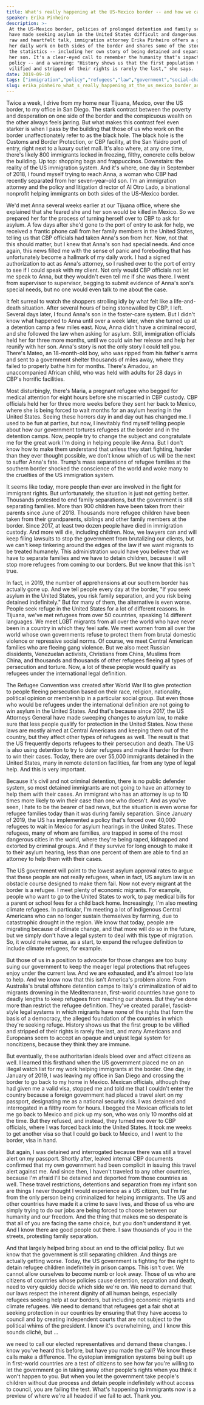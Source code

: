 ```yaml
---
title: What's really happening at the US-Mexico border -- and how we can do better
speaker: Erika Pinheiro
description: >-
 At the US-Mexico border, policies of prolonged detention and family separation
 have made seeking asylum in the United States difficult and dangerous. In this
 raw and heartfelt talk, immigration attorney Erika Pinheiro offers a glimpse into
 her daily work on both sides of the border and shares some of the stories behind
 the statistics -- including her own story of being detained and separated from
 her son. It's a clear-eyed call to remember the humanity that's impacted by
 policy -- and a warning: "History shows us that the first population to be
 vilified and stripped of their rights is rarely the last," she says.
date: 2019-09-10
tags: ["immigration","policy","refugees","law","government","social-change","society","justice-system"]
slug: erika_pinheiro_what_s_really_happening_at_the_us_mexico_border_and_how_we_can_do_better
---
```


Twice a week, I drive from my home near Tijuana, Mexico, over the US border, to my office
in San Diego. The stark contrast between the poverty and desperation on one side of the
border and the conspicuous wealth on the other always feels jarring. But what makes this
contrast feel even starker is when I pass by the building that those of us who work on the
border unaffectionately refer to as the black hole. The black hole is the Customs and
Border Protection, or CBP facility, at the San Ysidro port of entry, right next to a
luxury outlet mall. It's also where, at any one time, there's likely 800 immigrants locked
in freezing, filthy, concrete cells below the building. Up top: shopping bags and
frappuccinos. Downstairs: the reality of the US immigration system. And it's where, one
day in September of 2018, I found myself trying to reach Anna, a woman who CBP had
recently separated from her seven-year-old son. I'm an immigration attorney and the policy
and litigation director of Al Otro Lado, a binational nonprofit helping immigrants on both
sides of the US-Mexico border.

We'd met Anna several weeks earlier at our Tijuana office, where she explained that she
feared she and her son would be killed in Mexico. So we prepared her for the process of
turning herself over to CBP to ask for asylum. A few days after she'd gone to the port of
entry to ask for help, we received a frantic phone call from her family members in the
United States, telling us that CBP officials had taken Anna's son from her. Now, not that
this should matter, but I knew that Anna's son had special needs. And once again, this
news filled me with the sense of panic and foreboding that has unfortunately become a
hallmark of my daily work. I had a signed authorization to act as Anna's attorney, so I
rushed over to the port of entry to see if I could speak with my client. Not only would
CBP officials not let me speak to Anna, but they wouldn't even tell me if she was there. I
went from supervisor to supervisor, begging to submit evidence of Anna's son's special
needs, but no one would even talk to me about the case.

It felt surreal to watch the shoppers strolling idly by what felt like a life-and-death
situation. After several hours of being stonewalled by CBP, I left. Several days later, I
found Anna's son in the foster-care system. But I didn't know what happened to Anna until
over a week later, when she turned up at a detention camp a few miles east. Now, Anna
didn't have a criminal record, and she followed the law when asking for asylum. Still,
immigration officials held her for three more months, until we could win her release and
help her reunify with her son. Anna's story is not the only story I could tell you. There's
Mateo, an 18-month-old boy, who was ripped from his father's arms and sent to a government
shelter thousands of miles away, where they failed to properly bathe him for months.
There's Amadou, an unaccompanied African child, who was held with adults for 28 days in
CBP's horrific facilities.

Most disturbingly, there's Maria, a pregnant refugee who begged for medical attention for
eight hours before she miscarried in CBP custody. CBP officials held her for three more
weeks before they sent her back to Mexico, where she is being forced to wait months for an
asylum hearing in the United States. Seeing these horrors day in and day out has changed
me. I used to be fun at parties, but now, I inevitably find myself telling people about
how our government tortures refugees at the border and in the detention camps. Now, people
try to change the subject and congratulate me for the great work I'm doing in helping
people like Anna. But I don't know how to make them understand that unless they start
fighting, harder than they ever thought possible, we don't know which of us will be the
next to suffer Anna's fate. Trump's mass separations of refugee families at the southern
border shocked the conscience of the world and woke many to the cruelties of the US
immigration system.

It seems like today, more people than ever are involved in the fight for immigrant rights.
But unfortunately, the situation is just not getting better. Thousands protested to end
family separations, but the government is still separating families. More than 900
children have been taken from their parents since June of 2018. Thousands more refugee
children have been taken from their grandparents, siblings and other family members at the
border. Since 2017, at least two dozen people have died in immigration custody. And more
will die, including children. Now, we lawyers can and will keep filing lawsuits to stop
the government from brutalizing our clients, but we can't keep tinkering around the edges
of the law if we want migrants to be treated humanely. This administration would have you
believe that we have to separate families and we have to detain children, because it will
stop more refugees from coming to our borders. But we know that this isn't
true.

In fact, in 2019, the number of apprehensions at our southern border has actually gone up.
And we tell people every day at the border, "If you seek asylum in the United States, you
risk family separation, and you risk being detained indefinitely." But for many of them,
the alternative is even worse. People seek refuge in the United States for a lot of
different reasons. In Tijuana, we've met refugees from over 50 countries, speaking 14
different languages. We meet LGBT migrants from all over the world who have never been in
a country in which they feel safe. We meet women from all over the world whose own
governments refuse to protect them from brutal domestic violence or repressive social
norms. Of course, we meet Central American families who are fleeing gang violence. But we
also meet Russian dissidents, Venezuelan activists, Christians from China, Muslims from
China, and thousands and thousands of other refugees fleeing all types of persecution and
torture. Now, a lot of these people would qualify as refugees under the international legal
definition.

The Refugee Convention was created after World War II to give protection to people fleeing
persecution based on their race, religion, nationality, political opinion or membership in
a particular social group. But even those who would be refugees under the international
definition are not going to win asylum in the United States. And that's because since
2017, the US Attorneys General have made sweeping changes to asylum law, to make sure that
less people qualify for protection in the United States. Now these laws are mostly aimed
at Central Americans and keeping them out of the country, but they affect other types of
refugees as well. The result is that the US frequently deports refugees to their
persecution and death. The US is also using detention to try to deter refugees and make it
harder for them to win their cases. Today, there are over 55,000 immigrants detained in
the United States, many in remote detention facilities, far from any type of legal help.
And this is very important.

Because it's civil and not criminal detention, there is no public defender system, so most
detained immigrants are not going to have an attorney to help them with their cases. An
immigrant who has an attorney is up to 10 times more likely to win their case than one who
doesn't. And as you've seen, I hate to be the bearer of bad news, but the situation is even
worse for refugee families today than it was during family separation. Since January of
2019, the US has implemented a policy that's forced over 40,000 refugees to wait in Mexico
for asylum hearings in the United States. These refugees, many of whom are families, are
trapped in some of the most dangerous cities in the world, where they're being raped,
kidnapped and extorted by criminal groups. And if they survive for long enough to make it
to their asylum hearing, less than one percent of them are able to find an attorney to
help them with their cases.

The US government will point to the lowest asylum approval rates to argue that these
people are not really refugees, when in fact, US asylum law is an obstacle course designed
to make them fail. Now not every migrant at the border is a refugee. I meet plenty of
economic migrants. For example, people who want to go to the United States to work, to pay
medical bills for a parent or school fees for a child back home. Increasingly, I'm also
meeting climate refugees. In particular, I'm meeting a lot of indigenous Central Americans
who can no longer sustain themselves by farming, due to catastrophic drought in the
region. We know that today, people are migrating because of climate change, and that more
will do so in the future, but we simply don't have a legal system to deal with this type
of migration. So, it would make sense, as a start, to expand the refugee definition to
include climate refugees, for example.

But those of us in a position to advocate for those changes are too busy suing our
government to keep the meager legal protections that refugees enjoy under the current law.
And we are exhausted, and it's almost too late to help. And we know now that this isn't
America's problem alone. From Australia's brutal offshore detention camps to Italy's
criminalization of aid to migrants drowning in the Mediterranean, first-world countries
have gone to deadly lengths to keep refugees from reaching our shores. But they've done
more than restrict the refugee definition. They've created parallel, fascist-style legal
systems in which migrants have none of the rights that form the basis of a democracy, the
alleged foundation of the countries in which they're seeking refuge. History shows us that
the first group to be vilified and stripped of their rights is rarely the last, and many
Americans and Europeans seem to accept an opaque and unjust legal system for noncitizens,
because they think they are immune.

But eventually, these authoritarian ideals bleed over and affect citizens as well. I
learned this firsthand when the US government placed me on an illegal watch list for my
work helping immigrants at the border. One day, in January of 2019, I was leaving my
office in San Diego and crossing the border to go back to my home in Mexico. Mexican
officials, although they had given me a valid visa, stopped me and told me that I couldn't
enter the country because a foreign government had placed a travel alert on my passport,
designating me as a national security risk. I was detained and interrogated in a filthy
room for hours. I begged the Mexican officials to let me go back to Mexico and pick up my
son, who was only 10 months old at the time. But they refused, and instead, they turned me
over to CBP officials, where I was forced back into the United States. It took me weeks to
get another visa so that I could go back to Mexico, and I went to the border, visa in
hand.

But again, I was detained and interrogated because there was still a travel alert on my
passport. Shortly after, leaked internal CBP documents confirmed that my own government
had been complicit in issuing this travel alert against me. And since then, I haven't
traveled to any other countries, because I'm afraid I'll be detained and deported from
those countries as well. These travel restrictions, detentions and separation from my
infant son are things I never thought I would experience as a US citizen, but I'm far from
the only person being criminalized for helping immigrants. The US and other countries have
made it a crime to save lives, and those of us who are simply trying to do our jobs are
being forced to choose between our humanity and our freedom. And the thing that makes me
so desperate is that all of you are facing the same choice, but you don't understand it
yet. And I know there are good people out there. I saw thousands of you in the streets,
protesting family separation.

And that largely helped bring about an end to the official policy. But we know that the
government is still separating children. And things are actually getting worse. Today, the
US government is fighting for the right to detain refugee children indefinitely in prison
camps. This isn't over. We cannot allow ourselves to become numb or look away. Those of us
who are citizens of countries whose policies cause detention, separation and death, need
to very quickly decide which side we're on. We need to demand that our laws respect the
inherent dignity of all human beings, especially refugees seeking help at our borders, but
including economic migrants and climate refugees. We need to demand that refugees get a
fair shot at seeking protection in our countries by ensuring that they have access to
council and by creating independent courts that are not subject to the political whims of
the president. I know it's overwhelming, and I know this sounds cliché, but
...

we need to call our elected representatives and demand these changes. I know you've heard
this before, but have you made the call? We know these calls make a difference. The
dystopian immigration systems being built up in first-world countries are a test of
citizens to see how far you're willing to let the government go in taking away other
people's rights when you think it won't happen to you. But when you let the government
take people's children without due process and detain people indefinitely without access
to council, you are failing the test. What's happening to immigrants now is a preview of
where we're all headed if we fail to act. Thank you.

<!--
ad_duration=3.33
comment_count=38
event="TED Salon Border Stories"
external_start_time=0
has_talk_citation=1
intro_duration=11.82
is_subtitle_required="False"
is_talk_featured="True"
language="en"
language_swap="False"
native_language="en"
number_of_related_talks=6
number_of_speakers=1
number_of_subtitled_videos=13
number_of_tags=8
number_of_talk_download_languages=13
number_of_talk_more_resources=0
number_of_talk_recommendations=1
number_of_talks_take_actions=0
post_ad_duration=0.83
published_timestamp="2019-11-14 15:57:22"
recording_date="2019-09-10"
speaker_description="Immigration attorney"
speaker_is_published=1
speaker_name="Erika Pinheiro"
talk_more_resources=[]
talk_name="What's really happening at the US-Mexico border -- and how we can do better"
talk_recommendations_blurb="More resources curated by Erika Pinheiro"
talks_tags=["immigration","policy","refugees","law","government","social-change","society","justice-system"]
talks_take_action=[]
url_audio="https://download.ted.com/talks/ErikaPinheiro_2019S.mp3?apikey=acme-roadrunner"
url_photo_speaker="https://pe.tedcdn.com/images/ted/52065cf9014fbb7760af8de2a03ab19f55eedc60_254x191.jpg"
url_photo_talk="https://s3.amazonaws.com/talkstar-photos/uploads/6609eebb-88ae-4f4c-a22c-e3861bea8e88/ErikaPinheiro_2019S-embed.jpg"
url_webpage="https://www.ted.com/talks/erika_pinheiro_what_s_really_happening_at_the_us_mexico_border_and_how_we_can_do_better"
video_type_name="TED Stage Talk"
-->